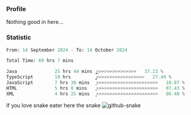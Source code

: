 ### Profile 

Nothing good in here...

### Statistic
<!--START_SECTION:waka-->

```python
From: 14 September 2024 - To: 14 October 2024

Total Time: 69 hrs 7 mins

Java              25 hrs 44 mins  ͎͎͎͎͎͎͎͎͎͜>>>>>>>>>>>>>>>   37.23 %
TypeScript        19 hrs          ̡͎͎͎͎͎͎>>>>>>>>>>>>>>>>>>   27.49 %
JavaScript        7 hrs 30 mins   ͎͎>>>>>>>>>>>>>>>>>>>>>>>   10.87 %
HTML              5 hrs 8 mins    ͎̞>>>>>>>>>>>>>>>>>>>>>>>   07.43 %
XML               4 hrs 25 mins   ͎̝>>>>>>>>>>>>>>>>>>>>>>>   06.40 %
```

<!--END_SECTION:waka-->

If you love snake eater here the snake 
<picture>
  <source media="(prefers-color-scheme: dark)" srcset="https://github.com/pradana4648/pradana4648/blob/c0566a83ca6ea5f2e46bab00e717c4c82b4b5c4c/github-contribution-grid-snake-dark.svg" />
  <source media="(prefers-color-scheme: light)" srcset="https://github.com/pradana4648/pradana4648/blob/c0566a83ca6ea5f2e46bab00e717c4c82b4b5c4c/github-contribution-grid-snake.svg" />
  <img alt="github-snake" src="https://github.com/pradana4648/pradana4648/blob/c0566a83ca6ea5f2e46bab00e717c4c82b4b5c4c/github-contribution-grid-snake.svg" />
</picture>
